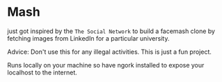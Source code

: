 # Mash

just got inspired by the `The Social Network` to build a facemash clone by fetching images from LinkedIn for a particular university.

Advice: Don't use this for any illegal activities. This is just a fun project.

Runs locally on your machine so have ngork installed to expose your localhost to the internet.
